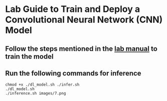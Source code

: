 # Lab Guide to Train and Deploy a Convolutional Neural Network (CNN) Model

## Follow the steps mentioned in the [lab manual](https://github.com/janakiramm/cnn-lab/blob/master/DIGITS-Lab-Manual.pdf) to train the model

## Run the following commands for inference
```
chmod +x ./dl_model.sh ./infer.sh
./dl_model.sh
./inference.sh images/7.png
```

